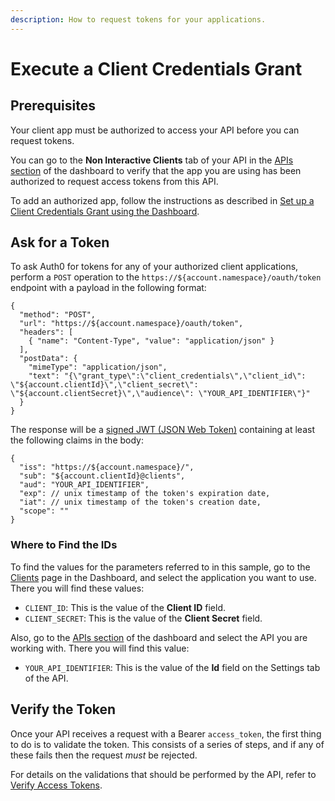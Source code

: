 ```yaml
---
description: How to request tokens for your applications.
---
```


# Execute a Client Credentials Grant

## Prerequisites

Your client app must be authorized to access your API before you can request tokens.

You can go to the **Non Interactive Clients** tab of your API in the [APIs section](${manage_url}/#/apis) of the dashboard to verify that the app you are using has been authorized to request access tokens from this API.

To add an authorized app, follow the instructions as described in [Set up a Client Credentials Grant using the Dashboard](/api-auth/config/using-the-auth0-dashboard).

## Ask for a Token

To ask Auth0 for tokens for any of your authorized client applications, perform a `POST` operation to the `https://${account.namespace}/oauth/token` endpoint with a payload in the following format:

```har
{
  "method": "POST",
  "url": "https://${account.namespace}/oauth/token",
  "headers": [
    { "name": "Content-Type", "value": "application/json" }
  ],
  "postData": {
    "mimeType": "application/json",
    "text": "{\"grant_type\":\"client_credentials\",\"client_id\": \"${account.clientId}\",\"client_secret\": \"${account.clientSecret}\",\"audience\": \"YOUR_API_IDENTIFIER\"}"
  }
}
```

The response will be a [signed JWT (JSON Web Token)](/jwt#2-body) containing at least the following claims in the body:

```
{
  "iss": "https://${account.namespace}/",
  "sub": "${account.clientId}@clients",
  "aud": "YOUR_API_IDENTIFIER",
  "exp": // unix timestamp of the token's expiration date,
  "iat": // unix timestamp of the token's creation date,
  "scope": ""
}
```

### Where to Find the IDs

To find the values for the parameters referred to in this sample, go to the [Clients](${manage_url}/#/clients) page in the Dashboard, and select the application you want to use. There you will find these values:

  * `CLIENT_ID`: This is the value of the **Client ID** field.
  * `CLIENT_SECRET`: This is the value of the **Client Secret** field.

Also, go to the [APIs section](${manage_url}/#/apis) of the dashboard and select the API you are working with. There you will find this value:

  * `YOUR_API_IDENTIFIER`: This is the value of the **Id** field on the Settings tab of the API.

## Verify the Token

Once your API receives a request with a Bearer `access_token`, the first thing to do is to validate the token. This consists of a series of steps, and if any of these fails then the request _must_ be rejected.

For details on the validations that should be performed by the API, refer to [Verify Access Tokens](/api-auth/tutorials/verify-access-token).
